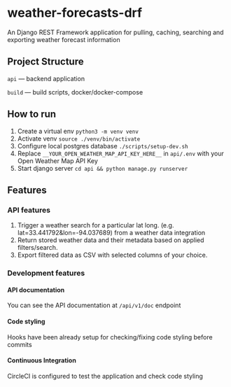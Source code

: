 # weather-forecasts-drf
An Django REST Framework application for pulling, caching, searching and exporting weather forecast information

## Project Structure

`api` — backend application

`build` — build scripts, docker/docker-compose

## How to run
1. Create a virtual env `python3 -m venv venv`
2. Activate venv `source ./venv/bin/activate`
3. Configure local postgres database `./scripts/setup-dev.sh`
4. Replace `__YOUR_OPEN_WEATHER_MAP_API_KEY_HERE__` in `api/.env` with your Open Weather Map API Key 
4. Start django server `cd api && python manage.py runserver`

## Features
### API features
1. Trigger a weather search for a particular lat long. (e.g. lat=33.441792&amp;lon=-94.037689) from a weather data integration
2. Return stored weather data and their metadata based on applied filters/search.
3. Export filtered data as CSV with selected columns of your choice.
### Development features
#### API documentation
You can see the API documentation at `/api/v1/doc` endpoint
#### Code styling
Hooks have been already setup for checking/fixing code styling before commits
#### Continuous Integration
CircleCI is configured to test the application and check code styling